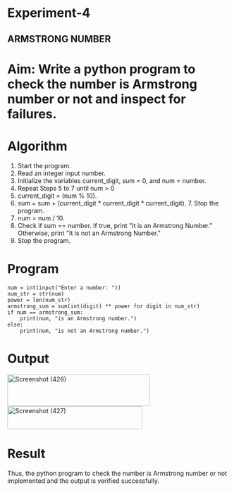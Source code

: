 # Experiment-4
## ARMSTRONG NUMBER 
# Aim: Write a python program to check the number is Armstrong number or not and inspect for failures. 

# Algorithm
1.	Start the program.
2. Read an integer input number.
3. Initialize the variables current_digit, sum = 0, and num = number.
4. Repeat Steps 5 to 7 until num > 0
5. current_digit = (num % 10).
6. sum = sum + (current_digit * current_digit * current_digit). 7. Stop the program.
7. num = num / 10.
8. Check if sum == number. If true, print "It is an Armstrong Number." Otherwise, print "It is not an Armstrong Number."
9. Stop the program. 

# Program
```
num = int(input("Enter a number: "))
num_str = str(num)
power = len(num_str)
armstrong_sum = sum(int(digit) ** power for digit in num_str)
if num == armstrong_sum:
    print(num, "is an Armstrong number.")
else:
    print(num, "is not an Armstrong number.")

```
# Output

<img width="323" height="72" alt="Screenshot (426)" src="https://github.com/user-attachments/assets/c02d27b8-4c63-4293-9f7d-a5b8f7cc62ce" />


<img width="306" height="52" alt="Screenshot (427)" src="https://github.com/user-attachments/assets/2218d892-886f-4c5a-ba85-0668406b4651" />




# Result
Thus, the python program to check the number is Armstrong number or not implemented and the output is verified successfully.
